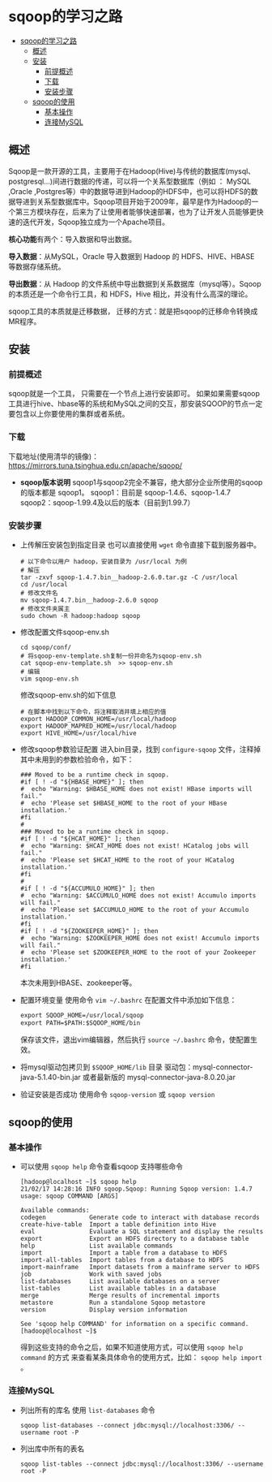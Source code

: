 <!--
 * @Autor: 李逍遥
 * @Date: 2021-02-17 09:56:30
 * @LastEditors: 李逍遥
 * @LastEditTime: 2021-02-17 14:49:21
 * @Descriptiong: 
-->

# sqoop的学习之路 #

- [sqoop的学习之路](#sqoop的学习之路)
  - [概述](#概述)
  - [安装](#安装)
    - [前提概述](#前提概述)
    - [下载](#下载)
    - [安装步骤](#安装步骤)
  - [sqoop的使用](#sqoop的使用)
    - [基本操作](#基本操作)
    - [连接MySQL](#连接mysql)

## 概述 ##

Sqoop是一款开源的工具，主要用于在Hadoop(Hive)与传统的数据库(mysql、postgresql…)间进行数据的传递，可以将一个关系型数据库（例如 ： MySQL ,Oracle ,Postgres等）中的数据导进到Hadoop的HDFS中，也可以将HDFS的数据导进到关系型数据库中。Sqoop项目开始于2009年，最早是作为Hadoop的一个第三方模块存在，后来为了让使用者能够快速部署，也为了让开发人员能够更快速的迭代开发，Sqoop独立成为一个Apache项目。

**核心功能**有两个：导入数据和导出数据。

**导入数据**：从MySQL，Oracle 导入数据到 Hadoop 的 HDFS、HIVE、HBASE 等数据存储系统。

**导出数据**：从 Hadoop 的文件系统中导出数据到关系数据库（mysql等）。Sqoop 的本质还是一个命令行工具，和 HDFS，Hive 相比，并没有什么高深的理论。

sqoop工具的本质就是迁移数据， 迁移的方式：就是把sqoop的迁移命令转换成MR程序。

## 安装 ##

### 前提概述 ###

sqoop就是一个工具， 只需要在一个节点上进行安装即可。
如果如果需要sqoop工具进行hive、hbase等的系统和MySQL之间的交互，那安装SQOOP的节点一定要包含以上你要使用的集群或者系统。

### 下载 ###

下载地址(使用清华的镜像)：<https://mirrors.tuna.tsinghua.edu.cn/apache/sqoop/>

- **sqoop版本说明**
    sqoop1与sqoop2完全不兼容，绝大部分企业所使用的sqoop的版本都是 sqoop1。
    sqoop1：目前是 sqoop-1.4.6、sqoop-1.4.7
    sqoop2：sqoop-1.99.4及以后的版本（目前到1.99.7）

### 安装步骤 ###

- 上传解压安装包到指定目录
  也可以直接使用 `wget` 命令直接下载到服务器中。

    ```shell
    # 以下命令以用户 hadoop，安装目录为 /usr/local 为例
    # 解压
    tar -zxvf sqoop-1.4.7.bin__hadoop-2.6.0.tar.gz -C /usr/local
    cd /usr/local
    # 修改文件名
    mv sqoop-1.4.7.bin__hadoop-2.6.0 sqoop
    # 修改文件夹属主
    sudo chown -R hadoop:hadoop sqoop
    ```

- 修改配置文件sqoop-env.sh

    ```shell
    cd sqoop/conf/
    # 将sqoop-env-template.sh复制一份并命名为sqoop-env.sh
    cat sqoop-env-template.sh  >> sqoop-env.sh
    # 编辑
    vim sqoop-env.sh
    ```

    修改sqoop-env.sh的如下信息

    ```shell
    # 在脚本中找到以下命令，将注释取消并填上相应的值
    export HADOOP_COMMON_HOME=/usr/local/hadoop
    export HADOOP_MAPRED_HOME=/usr/local/hadoop
    export HIVE_HOME=/usr/local/hive
    ```

- 修改sqoop参数验证配置
  进入bin目录，找到 `configure-sqoop` 文件，注释掉其中未用到的参数检验命令，如下：

    ```shell
    ### Moved to be a runtime check in sqoop.
    #if [ ! -d "${HBASE_HOME}" ]; then
    #  echo "Warning: $HBASE_HOME does not exist! HBase imports will fail."
    #  echo 'Please set $HBASE_HOME to the root of your HBase installation.'
    #fi
    #
    ### Moved to be a runtime check in sqoop.
    #if [ ! -d "${HCAT_HOME}" ]; then
    #  echo "Warning: $HCAT_HOME does not exist! HCatalog jobs will fail."
    #  echo 'Please set $HCAT_HOME to the root of your HCatalog installation.'
    #fi
    #
    #if [ ! -d "${ACCUMULO_HOME}" ]; then
    #  echo "Warning: $ACCUMULO_HOME does not exist! Accumulo imports will fail."
    #  echo 'Please set $ACCUMULO_HOME to the root of your Accumulo installation.'
    #fi
    #if [ ! -d "${ZOOKEEPER_HOME}" ]; then
    #  echo "Warning: $ZOOKEEPER_HOME does not exist! Accumulo imports will fail."
    #  echo 'Please set $ZOOKEEPER_HOME to the root of your Zookeeper installation.'
    #fi
    ```

    本次未用到HBASE、zookeeper等。

- 配置环境变量
  使用命令 `vim ~/.bashrc`
  在配置文件中添加如下信息：

    ```txt
    export SQOOP_HOME=/usr/local/sqoop
    export PATH=$PATH:$SQOOP_HOME/bin
    ```

  保存该文件，退出vim编辑器，然后执行 `source ~/.bashrc` 命令，使配置生效。

- 将mysql驱动包拷贝到 `$SQOOP_HOME/lib` 目录
  驱动包：mysql-connector-java-5.1.40-bin.jar 或者最新版的 mysql-connector-java-8.0.20.jar

- 验证安装是否成功
  使用命令 `sqoop-version` 或 `sqoop version`

## sqoop的使用 ##

### 基本操作 ###

- 可以使用 `sqoop help` 命令查看sqoop 支持哪些命令

    ```shell
    [hadoop@localhost ~]$ sqoop help
    21/02/17 14:28:16 INFO sqoop.Sqoop: Running Sqoop version: 1.4.7
    usage: sqoop COMMAND [ARGS]

    Available commands:
    codegen            Generate code to interact with database records
    create-hive-table  Import a table definition into Hive
    eval               Evaluate a SQL statement and display the results
    export             Export an HDFS directory to a database table
    help               List available commands
    import             Import a table from a database to HDFS
    import-all-tables  Import tables from a database to HDFS
    import-mainframe   Import datasets from a mainframe server to HDFS
    job                Work with saved jobs
    list-databases     List available databases on a server
    list-tables        List available tables in a database
    merge              Merge results of incremental imports
    metastore          Run a standalone Sqoop metastore
    version            Display version information

    See 'sqoop help COMMAND' for information on a specific command.
    [hadoop@localhost ~]$
    ```

  得到这些支持的命令之后，如果不知道使用方式，可以使用 `sqoop help command` 的方式 来查看某条具体命令的使用方式，比如： `sqoop help import` 。

### 连接MySQL ###

- 列出所有的库名
  使用 `list-databases` 命令

    ```shell
    sqoop list-databases --connect jdbc:mysql://localhost:3306/ --username root -P
    ```

- 列出库中所有的表名

    ```shell
    sqoop list-tables --connect jdbc:mysql://localhost:3306/ --username root -P
    ```

